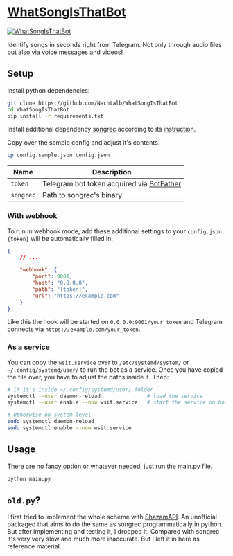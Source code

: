 # [WhatSongIsThatBot][tgbot]

[![WhatSongIsThatBot](https://img.shields.io/badge/-Telegram-0088CC?logo=telegram&logoColor=white)][tgbot]

Identify songs in seconds right from Telegram. Not only through audio files but
also via voice messages and videos!

## Setup

Install python dependencies:

```bash
git clone https://github.com/Nachtalb/WhatSongIsThatBot
cd WhatSongIsThatBot
pip install -r requirements.txt
```

Install additional dependency [songrec][songrec-repo] according to its
[instruction][songrec-installation].

Copy over the sample config and adjust it's contents.

```bash
cp config.sample.json config.json
```

| Name | Description |
| --- | --- |
| `token` | Telegram bot token acquired via [BotFather][botfather] |
| `songrec` | Path to songrec's binary |

### With webhook

To run in webhook mode, add these additional settings to your `config.json`.
`{token}` will be automatically filled in.

```json
{
    // ...

    "webhook": {
        "port": 9001,
        "host": "0.0.0.0",
        "path": "{token}",
        "url": "https://example.com"
    }
}
```

Like this the hook will be started on `0.0.0.0:9001/your_token` and Telegram
connects via `https://example.com/your_token`.

### As a service

You can copy the `wsit.service` over to `/etc/systemd/system/` or
`~/.config/systemd/user/` to run the bot as a service. Once you have copied
the file over, you have to adjust the paths inside it. Then:

```bash
# If it's inside ~/.config/systemd/user/ folder
systemctl --user daemon-reload               # load the service
systemctl --user enable --now wsit.service   # start the service on boot up and now

# Otherwise on system level
sudo systemctl daemon-reload
sudo systemctl enable --now wsit.service
```

## Usage

There are no fancy option or whatever needed, just run the main.py file.

```bash
python main.py
```

## `old.py`?

I first tried to implement the whole scheme with [ShazamAPI][shazamapi]. An
unofficial packaged that aims to do the same as songrec programmatically in python.
But after implementing and testing it, I dropped it. Compared with
songrec it's very very slow and much more inaccurate. But I left it in
here as reference material.

[tgbot]: https://t.me/WhatSongIsThatBot
[songrec-repo]: https://github.com/marin-m/SongRec
[songrec-installation]: https://github.com/marin-m/SongRec#installation
[botfather]: https://t.me/BotFather
[shazamapi]: https://github.com/Numenorean/ShazamAPI
